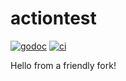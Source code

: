 # actiontest

[![godoc](https://godoc.org/github.com/AWholeNewOrg/actiontest?status.svg)](https://godoc.org/github.com/AWholeNewOrg/actiontest)
[![ci](https://github.com/AWholeNewOrg/actiontest/workflows/ci/badge.svg?branch=master&event=push)](https://github.com/AWholeNewOrg/actiontest/actions?query=workflow%3Aci+branch%3Amaster+event%3Apush)

Hello from a friendly fork!
